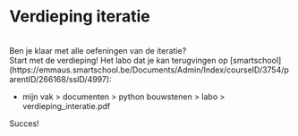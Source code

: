 # Verdieping iteratie

<br>
Ben je klaar met alle oefeningen van de iteratie? <br>
Start met de verdieping! Het labo dat je kan terugvingen  op [smartschool](https://emmaus.smartschool.be/Documents/Admin/Index/courseID/3754/parentID/266168/ssID/4997):
<ul><li>mijn vak > documenten > python bouwstenen > labo > verdieping_interatie.pdf</li></ul>

Succes!
